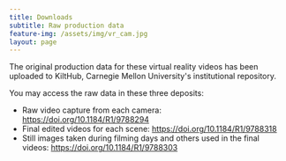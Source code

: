 ```yaml
---
title: Downloads
subtitle: Raw production data
feature-img: /assets/img/vr_cam.jpg
layout: page
---
```

The original production data for these virtual reality videos has been uploaded to KiltHub, Carnegie Mellon University's institutional repository.

You may access the raw data in these three deposits:

* Raw video capture from each camera: <https://doi.org/10.1184/R1/9788294>
* Final edited videos for each scene: <https://doi.org/10.1184/R1/9788318>
* Still images taken during filming days and others used in the final videos: <https://doi.org/10.1184/R1/9788303>
